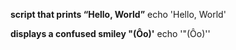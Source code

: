 **script that prints “Hello, World”**
echo 'Hello, World'

**displays a confused smiley "(Ôo)'**
echo '"(Ôo)'\'

